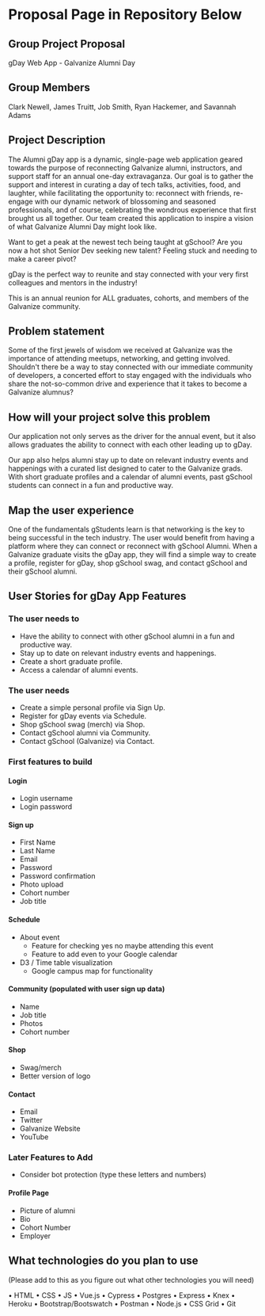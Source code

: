 # Proposal Page in Repository Below

## Group Project Proposal

gDay Web App - Galvanize Alumni Day

## Group Members

Clark Newell, James Truitt, Job Smith, Ryan Hackemer, and Savannah Adams

## Project Description

The Alumni gDay app is a dynamic, single-page web application geared towards the purpose of reconnecting Galvanize alumni, instructors, and support staff for an annual one-day extravaganza. Our goal is to gather the support and interest in curating a day of tech talks, activities, food, and laughter, while facilitating the opportunity to: reconnect with friends, re-engage with our dynamic network of blossoming and seasoned professionals, and of course, celebrating the wondrous experience that first brought us all together. Our team created this application to inspire a vision of what Galvanize Alumni Day might look like.

Want to get a peak at the newest tech being taught at gSchool? 
Are you now a hot shot Senior Dev seeking new talent? 
Feeling stuck and needing to make a career pivot? 

gDay is the perfect way to reunite and stay connected with your very first colleagues and mentors in the industry!

This is an annual reunion for ALL graduates, cohorts, and members of the Galvanize community.

## Problem statement

Some of the first jewels of wisdom we received at Galvanize was the importance of attending meetups, networking, and getting involved. Shouldn't there be a way to stay connected with our immediate community of developers, a concerted effort to stay engaged with the individuals who share the not-so-common drive and experience that it takes to become a Galvanize alumnus?

## How will your project solve this problem

Our application not only serves as the driver for the annual event, but it also allows graduates the ability to connect with each other leading up to gDay.

Our app also helps alumni stay up to date on relevant industry events and happenings with a curated list designed to cater to the Galvanize grads. With short graduate profiles and a calendar of alumni events, past gSchool students can connect in a fun and productive way.

## Map the user experience

One of the fundamentals gStudents learn is that networking is the key to being successful in the tech industry.  The user would benefit from having a platform where they can connect or reconnect with gSchool Alumni.  When a Galvanize graduate visits the gDay app, they will find a simple way to create a profile, register for gDay, shop gSchool swag, and contact gSchool and their gSchool alumni.

## User Stories for gDay App Features

### The user needs to

* Have the ability to connect with other gSchool alumni in a fun and productive way.
* Stay up to date on relevant industry events and happenings.
* Create a short graduate profile.
* Access a calendar of alumni events.

### The user needs

* Create a simple personal profile via Sign Up.
* Register for gDay events via Schedule.
* Shop gSchool swag (merch) via Shop.
* Contact gSchool alumni via Community.
* Contact gSchool (Galvanize) via Contact.

### First features to build

#### Login

* Login username
* Login password

#### Sign up

* First Name
* Last Name
* Email
* Password
* Password confirmation
* Photo upload
* Cohort number
* Job title

#### Schedule

* About event
  * Feature for checking yes no maybe attending this event
  * Feature to add even to your Google calendar
* D3 / Time table visualization 
  * Google campus map for functionality

#### Community (populated with user sign up data)

* Name
* Job title
* Photos
* Cohort number

#### Shop

* Swag/merch
* Better version of logo

#### Contact

* Email
* Twitter
* Galvanize Website
* YouTube

### Later Features to Add

* Consider bot protection (type these letters and numbers)

#### Profile Page

* Picture of alumni
* Bio
* Cohort Number
* Employer

## What technologies do you plan to use

(Please add to this as you figure out what other technologies you will need)

• HTML • CSS • JS • Vue.js • Cypress • Postgres • Express • Knex • Heroku
• Bootstrap/Bootswatch • Postman • Node.js • CSS Grid • Git
